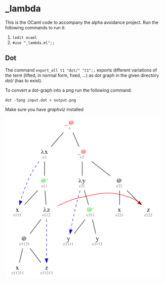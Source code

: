 # _lambda

This is the OCaml code to accompany the alpha avoidance project. Run the following commands to run it:

1. `ledit ocaml`
2. `#use "_lambda.ml";;`


## Dot

The command `export_all t1 "dot/" "t1";;` exports different variations of the term (lifted, in normal form, fixed, ...) as dot graph in the given directory *dot/* (has to exist).

To convert a dot-graph into a png run the following command:

`dot -Tpng input.dot > output.png`

Make sure you have *graphviz* installed

![Example term](png/t10_lifted.png)
